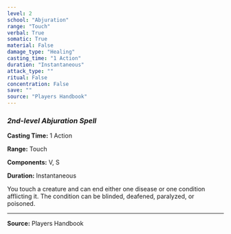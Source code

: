 ```yaml
---
level: 2
school: "Abjuration"
range: "Touch"
verbal: True
somatic: True
material: False
damage_type: "Healing"
casting_time: "1 Action"
duration: "Instantaneous"
attack_type: ""
ritual: False
concentration: False
save: ""
source: "Players Handbook"
---
```


### *2nd-level Abjuration Spell*

**Casting Time:** 1 Action

**Range:** Touch

**Components:** V, S

**Duration:** Instantaneous

You touch a creature and can end either one disease or one condition afflicting it. The condition can be blinded, deafened, paralyzed, or poisoned.

---
**Source:** Players Handbook
